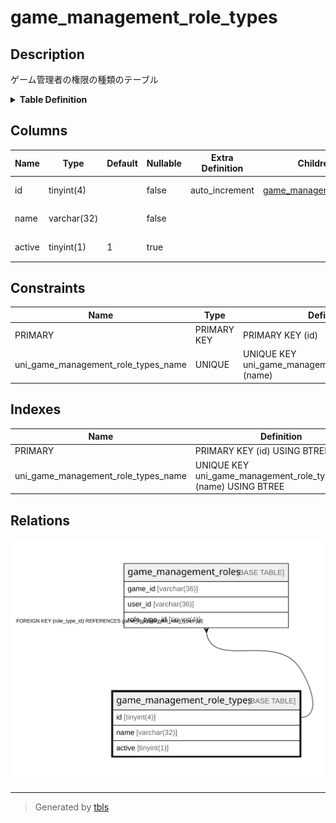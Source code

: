# game_management_role_types

## Description

ゲーム管理者の権限の種類のテーブル

<details>
<summary><strong>Table Definition</strong></summary>

```sql
CREATE TABLE `game_management_role_types` (
  `id` tinyint(4) NOT NULL AUTO_INCREMENT,
  `name` varchar(32) NOT NULL,
  `active` tinyint(1) DEFAULT 1,
  PRIMARY KEY (`id`),
  UNIQUE KEY `uni_game_management_role_types_name` (`name`)
) ENGINE=InnoDB AUTO_INCREMENT=[Redacted by tbls] DEFAULT CHARSET=utf8mb4
```

</details>

## Columns

| Name | Type | Default | Nullable | Extra Definition | Children | Parents | Comment |
| ---- | ---- | ------- | -------- | ---------------- | -------- | ------- | ------- |
| id | tinyint(4) |  | false | auto_increment | [game_management_roles](game_management_roles.md) |  | 権限の種類のUUID |
| name | varchar(32) |  | false |  |  |  | 権限の種類の名前 |
| active | tinyint(1) | 1 | true |  |  |  | 有効かどうか |

## Constraints

| Name | Type | Definition |
| ---- | ---- | ---------- |
| PRIMARY | PRIMARY KEY | PRIMARY KEY (id) |
| uni_game_management_role_types_name | UNIQUE | UNIQUE KEY uni_game_management_role_types_name (name) |

## Indexes

| Name | Definition |
| ---- | ---------- |
| PRIMARY | PRIMARY KEY (id) USING BTREE |
| uni_game_management_role_types_name | UNIQUE KEY uni_game_management_role_types_name (name) USING BTREE |

## Relations

![er](game_management_role_types.svg)

---

> Generated by [tbls](https://github.com/k1LoW/tbls)
